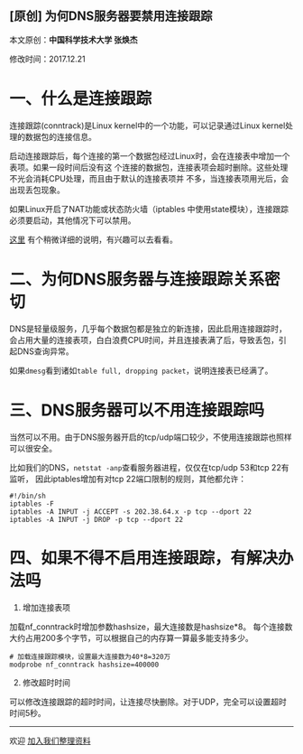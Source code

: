 ## [原创] 为何DNS服务器要禁用连接跟踪

本文原创：**中国科学技术大学 张焕杰**

修改时间：2017.12.21

# 一、什么是连接跟踪

连接跟踪(conntrack)是Linux kernel中的一个功能，可以记录通过Linux kernel处理的数据包的连接信息。

启动连接跟踪后，每个连接的第一个数据包经过Linux时，会在连接表中增加一个表项。如果一段时间后没有这
个连接的数据包，连接表项会超时删除。这些处理不光会消耗CPU处理，而且由于默认的连接表项并
不多，当连接表项用光后，会出现丢包现象。

如果Linux开启了NAT功能或状态防火墙（iptables 中使用state模块），连接跟踪必须要启动，其他情况下可以禁用。

[这里](http://www.10tiao.com/html/488/201701/2247484116/1.html) 有个稍微详细的说明，有兴趣可以去看看。

# 二、为何DNS服务器与连接跟踪关系密切

DNS是轻量级服务，几乎每个数据包都是独立的新连接，因此启用连接跟踪时，
会占用大量的连接表项，白白浪费CPU时间，并且连接表满了后，导致丢包，引起DNS查询异常。

如果`dmesg`看到诸如`table full, dropping packet`，说明连接表已经满了。

# 三、DNS服务器可以不用连接跟踪吗

当然可以不用。由于DNS服务器开启的tcp/udp端口较少，不使用连接跟踪也照样可以很安全。

比如我们的DNS，`netstat -anp`查看服务器进程，仅仅在tcp/udp 53和tcp 22有监听，
因此iptables增加有对tcp 22端口限制的规则，其他都允许：
```
#!/bin/sh
iptables -F
iptables -A INPUT -j ACCEPT -s 202.38.64.x -p tcp --dport 22
iptables -A INPUT -j DROP -p tcp --dport 22
```

# 四、如果不得不启用连接跟踪，有解决办法吗

1. 增加连接表项

加载nf_conntrack时增加参数hashsize，最大连接数是hashsize*8。
每个连接数大约占用200多个字节，可以根据自己的内存算一算最多能支持多少。
```
# 加载连接跟踪模块，设置最大连接数为40*8=320万
modprobe nf_conntrack hashsize=400000
```

2. 修改超时时间

可以修改连接跟踪的超时时间，让连接尽快删除。对于UDP，完全可以设置超时时间5秒。


***
欢迎 [加入我们整理资料](https://github.com/bg6cq/ITTS)
